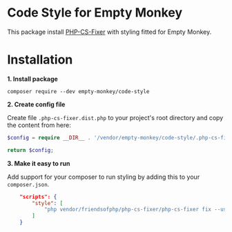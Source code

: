 # Code Style for Empty Monkey

This package install [PHP-CS-Fixer](https://github.com/FriendsOfPHP/PHP-CS-Fixer) with styling fitted for Empty Monkey.

# Installation

**1. Install package**

`composer require --dev empty-monkey/code-style`

**2. Create config file**

Create file `.php-cs-fixer.dist.php` to your project's root directory and copy the content from here:

```php
$config = require __DIR__ . '/vendor/empty-monkey/code-style/.php-cs-fixer.dist.php';

return $config;
```

**3. Make it easy to run**

Add support for your composer to run styling by adding this to your `composer.json`.

```json
    "scripts": {
        "style": [
            "php vendor/friendsofphp/php-cs-fixer/php-cs-fixer fix --using-cache=no --config=.php-cs-fixer.dist.php -v"
        ]
    }
```
